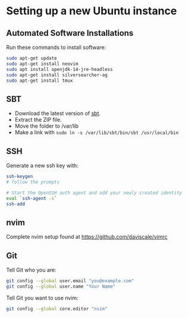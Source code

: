 # Setting up a new Ubuntu instance

## Automated Software Installations

Run these commands to install software:

```bash
sudo apt-get update
sudo apt-get install neovim
sudo apt install openjdk-14-jre-headless
sudo apt-get install silversearcher-ag
sudo apt-get install tmux
```

## SBT

- Download the latest version of [sbt](https://www.scala-sbt.org/). 
- Extract the ZIP file. 
- Move the folder to /var/lib
- Make a link with `sudo ln -s /var/lib/sbt/bin/sbt /usr/local/bin`

## SSH

Generate a new ssh key with:

```bash
ssh-keygen
# follow the prompts

# Start the OpenSSH auth agent and add your newly created identity
eval `ssh-agent -s`
ssh-add
```

## nvim

Complete nvim setup found at https://github.com/daviscale/vimrc

## Git

Tell Git who you are:

```bash
git config --global user.email "you@example.com"
git config --global user.name "Your Name"
```

Tell Git you want to use nvim:

```bash
git config --global core.editor "nvim"
```
